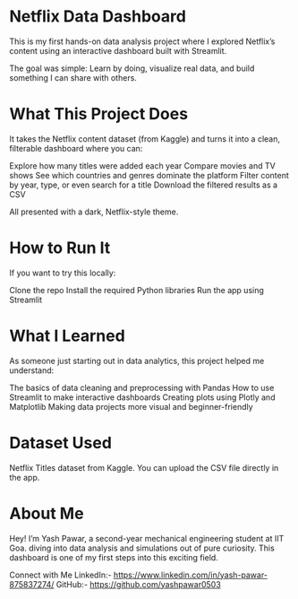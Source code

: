 # Netflix Data Dashboard
This is my first hands-on data analysis project where I explored Netflix’s content using an interactive dashboard built with Streamlit.

The goal was simple:
Learn by doing, visualize real data, and build something I can share with others.

# What This Project Does
It takes the Netflix content dataset (from Kaggle) and turns it into a clean, filterable dashboard where you can:

Explore how many titles were added each year
Compare movies and TV shows
See which countries and genres dominate the platform
Filter content by year, type, or even search for a title
Download the filtered results as a CSV

All presented with a dark, Netflix-style theme.

# How to Run It
If you want to try this locally:

Clone the repo
Install the required Python libraries
Run the app using Streamlit

# What I Learned
As someone just starting out in data analytics, this project helped me understand:

The basics of data cleaning and preprocessing with Pandas
How to use Streamlit to make interactive dashboards
Creating plots using Plotly and Matplotlib
Making data projects more visual and beginner-friendly

# Dataset Used
Netflix Titles dataset from Kaggle.
You can upload the CSV file directly in the app.

# About Me
Hey! I’m Yash Pawar, a second-year mechanical engineering student at IIT Goa. diving into data analysis and simulations out of pure curiosity.
This dashboard is one of my first steps into this exciting field.

Connect with Me
LinkedIn:- https://www.linkedin.com/in/yash-pawar-875837274/
GitHub:- https://github.com/yashpawar0503



